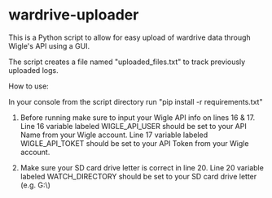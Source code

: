 # wardrive-uploader
This is a Python script to allow for easy upload of wardrive data through Wigle's API using a GUI.

The script creates a file named "uploaded_files.txt" to track previously uploaded logs.

How to use:

In your console from the script directory run "pip install -r requirements.txt"

1. Before running make sure to input your Wigle API info on lines 16 & 17.
   Line 16 variable labeled WIGLE_API_USER should be set to your API Name from your Wigle account.
   Line 17 variable labeled WIGLE_API_TOKET should be set to your API Token from your Wigle account.

2. Make sure your SD card drive letter is correct in line 20.
   Line 20 variable labeled WATCH_DIRECTORY should be set to your SD card drive letter (e.g. G:\\)



